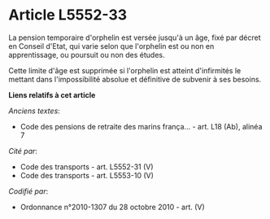 # Article L5552-33

La pension temporaire d'orphelin est versée jusqu'à un âge, fixé par décret en Conseil d'Etat, qui varie selon que l'orphelin
est ou non en apprentissage, ou poursuit ou non des études.

Cette limite d'âge est supprimée si l'orphelin est atteint d'infirmités le mettant dans l'impossibilité absolue et définitive
de subvenir à ses besoins.

**Liens relatifs à cet article**

_Anciens textes_:

  - Code des pensions de retraite des marins frança... - art. L18 (Ab), alinéa 7

_Cité par_:

  - Code des transports - art. L5552-31 (V)
  - Code des transports - art. L5553-10 (V)

_Codifié par_:

  - Ordonnance n°2010-1307 du 28 octobre 2010 - art. (V)
